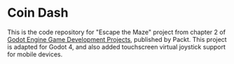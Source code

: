 # Coin Dash
This is the code repository for "Escape the Maze" project from chapter 2 of [Godot Engine Game Development Projects](https://www.packtpub.com/game-development/godot-game-engine-projects?utm_source=github&utm_medium=repository&utm_campaign=9781788831505), published by Packt.
This project is adapted for Godot 4, and also added touchscreen virtual joystick support for mobile devices.
